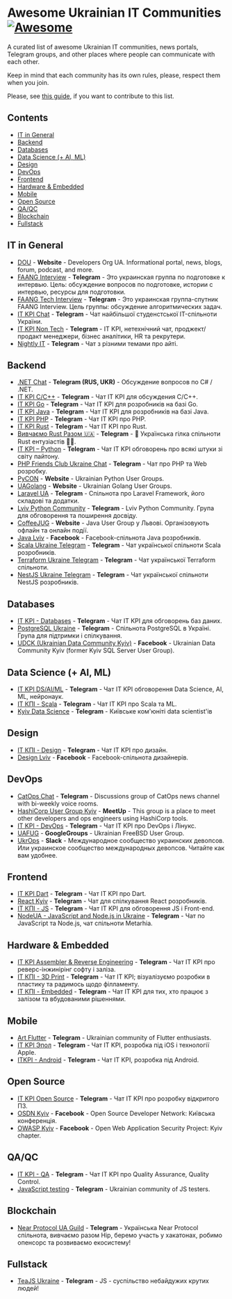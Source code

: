 # Awesome Ukrainian IT Communities [![Awesome](https://awesome.re/badge-flat2.svg)](https://awesome.re)

A curated list of awesome Ukrainian IT communities, news portals, Telegram groups, and other places where people can communicate with each other.

Keep in mind that each community has its own rules, please, respect them when you join.

Please, see [this guide](CONTRIBUTING.md), if you want to contribute to this list.

## Contents

- [IT in General](#it-in-general)
- [Backend](#backend)
- [Databases](#databases)
- [Data Science (+ AI, ML)](#data-science--ai-ml)
- [Design](#design)
- [DevOps](#devops)
- [Frontend](#frontend)
- [Hardware & Embedded](#hardware--embedded)
- [Mobile](#mobile)
- [Open Source](#open-source)
- [QA/QC](#qaqc)
- [Blockchain](#blockchain)
- [Fullstack](#fullstack)

## IT in General

- [DOU](https://dou.ua/) - **Website** - Developers Org UA. Informational portal, news, blogs, forum, podcast, and more.
- [FAANG Interview](https://t.me/FaangInterview) - **Telegram** - Это украинская группа по подготовке к интервью. Цель: обсуждение вопросов по подготовке, истории c интервью, ресурсы для подготовки.
- [FAANG Tech Interview](https://t.me/FaangTechInterview) - **Telegram** - Это украинская группа-спутник FAANG Interview. Цель группы: обсуждение алгоритмических задач.
- [IT KPI Chat](https://t.me/itkpi_flood) - **Telegram** - Чат найбільшої студенстської IT-спільноти України.
- [IT KPI Non Tech](https://t.me/itkpi_non_tech) - **Telegram** - IT KPI, нетехнічний чат, проджект/продакт менеджери, бізнес аналітики, HR та рекрутери.
- [Nightly IT](https://t.me/itcrowdua) - **Telegram** - Чат з різними темами про айті.

## Backend

- [.NET Chat](https://t.me/dotnet_chat) - **Telegram (RUS, UKR)** - Обсуждение вопросов по C# / .NET.
- [IT KPI C/C++](https://t.me/itkpi_cpp) - **Telegram** - Чат IT KPI для обсуждения С/С++.
- [IT KPI Go](https://t.me/itkpi_go) - **Telegram** - Чат IT KPI для розробників на базі Go.
- [IT KPI Java](https://t.me/itkpi_java) - **Telegram** - Чат IT KPI для розробників на базі Java.
- [IT KPI PHP](https://t.me/itkpi_php) - **Telegram** - Чат ІТ KPI про PHP.
- [IT KPI Rust](https://t.me/itkpi_rust) - **Telegram** - Чат ІТ KPI про Rust.
- [Вивчаємо Rust Разом 🇺🇦](https://t.me/rustlang_ua) - **Telegram** - 🦀 Українська гілка спільноти Rust ентузіастів 💙💛.
- [IT KPI – Python](https://t.me/itkpi_python) - **Telegram** - Чат IT KPI обговорень про всякі штуки зі світу пайтону.
- [PHP Friends Club Ukraine Chat](https://t.me/phpfriendsclub_chat) - **Telegram** - Чат про PHP та Web розробку.
- [PyCON](https://www.meetup.com/uapycon/) - **Website** - Ukrainian Python User Groups.
- [UAGolang](https://www.meetup.com/uagolang/) - **Website** - Ukrainian Golang User Groups.
- [Laravel UA](https://t.me/laravel_ua) - **Telegram** - Спільнота про Laravel Framework, його складові та додатки.
- [Lviv Python Community](https://t.me/lviv_python_community) - **Telegram** - Lviv Python Community. Група для обговорення та поширення досвіду.
- [CoffeeJUG](https://www.coffeejug.org/) - **Website** - Java User Group у Львові. Організовують офлайн та онлайн події.
- [Java Lviv](https://www.facebook.com/groups/jug.lviv/) - **Facebook** - Facebook-спільнота Java розробників.
- [Scala Ukraine Telegram](https://t.me/scala_ukraine) - **Telegram** - Чат української спільноти Scala розробників.
- [Terraform Ukraine Telegram](https://t.me/terraform_ukraine) - **Telegram** - Чат української Terraform спільноти.
- [NestJS Ukraine Telegram](https://t.me/nest_ukraine) - **Telegram** - Чат української спільноти NestJS розробників.

## Databases

- [IT KPI - Databases](https://t.me/itkpi_db) - **Telegram** - Чат IT KPI для обговорень баз даних.
- [PostgreSQL Ukraine](https://t.me/PostgresUkraine) - **Telegram** - Спільнота PostgreSQL в Україні. Група для підтримки і спілкування.
- [UDCK (Ukrainian Data Community Kyiv)](https://www.facebook.com/groups/kssug/) - **Facebook** - Ukrainian Data Community Kyiv (former Kyiv SQL Server User Group).

## Data Science (+ AI, ML)

- [IT KPI DS/AI/ML](https://t.me/itkpi_ds) - **Telegram** - Чат IT KPI обговорення Data Science, AI, ML, нейронаук.
- [ІТ КПІ - Scala](https://t.me/itkpi_scala) - **Telegram** - Чат ІТ KPI про Scala та ML.
- [Kyiv Data Science](https://t.me/kyivdatascience) - **Telegram** - Київське ком'юніті data scientist'ів

## Design

- [ІТ КПІ - Design](https://t.me/itkpi_design) - **Telegram** - Чат ІТ KPI про дизайн.
- [Design Lviv](https://www.facebook.com/groups/272786659415583) - **Facebook** - Facebook-спільнота дизайнерів.

## DevOps

- [CatOps Chat](https://t.me/catops_chat) - **Telegram** - Discussions group of CatOps news channel with bi-weekly voice rooms.
- [HashiCorp User Group Kyiv](https://www.meetup.com/Kyiv-HashiCorp-User-Group/) - **MeetUp** - This group is a place to meet other developers and ops engineers using HashiCorp tools.
- [IT KPI - DevOps](https://t.me/itkpi_devops) - **Telegram** - Чат ІТ KPI про DevOps і Лінукс.
- [UAFUG](https://groups.google.com/g/uafug) - **GoogleGroups** - Ukrainian FreeBSD User Group.
- [UkrOps](https://ukrops.club/) - **Slack** - Международное сообщество украинских девопсов. Или украинское сообщество международных девопсов. Читайте как вам удобнее.

## Frontend

- [IT KPI Dart](https://t.me/dart_itkpi) - **Telegram** - Чат ІТ KPI про Dart.
- [React Kyiv](https://t.me/reactkyiv) - **Telegram** - Чат для спілкування React розробників.
- [ІТ КПІ - JS](https://t.me/itkpi_js) - **Telegram** - Чат ІТ KPI для обговорення JS і Front-end.
- [NodeUA - JavaScript and Node.js in Ukraine](https://t.me/nodeua) - **Telegram** - Чат по JavaScript та Node.js, чат спільноти Metarhia.

## Hardware & Embedded

- [IT KPI Assembler & Reverse Engineering](https://t.me/itkpi_reveng) - **Telegram** - Чат ІТ KPI про реверс-інжинірінг софту і заліза.
- [IT КПІ - 3D Print](https://t.me/itkpi_3dprint) - **Telegram** - Чат ІТ KPI; візуалізуємо розробки в пластику та радимось щодо філламенту.
- [ІТ КПІ - Embedded](https://t.me/itkpi_embedded) - **Telegram** - Чат ІТ KPI для тих, хто працює з залізом та вбудованими рішеннями.

## Mobile

- [Art Flutter](https://t.me/artflutter) - **Telegram** - Ukrainian community of Flutter enthusiasts.
- [IT KPI Эпол](https://t.me/itkpi_ios) - **Telegram** - Чат ІТ KPI, розробка під іOS і технології Apple.
- [ITKPI - Android](https://t.me/itkpi_android) - **Telegram** - Чат ІТ KPI, розробка під Android.

## Open Source

- [IT KPI Open Source](https://t.me/itkpi_open_source) - **Telegram** - Чат ІТ KPI про розробку відкритого ПЗ.
- [OSDN Kyiv](https://www.facebook.com/osdn.kiev) - **Facebook** - Open Source Developer Network: Київська конференція.
- [OWASP Kyiv](https://www.facebook.com/owaspkyiv) - **Facebook** - Open Web Application Security Project: Kyiv chapter.

## QA/QC

- [IT KPI - QA](https://t.me/itkpi_qa) - **Telegram** - Чат ІТ KPI про Quality Assurance, Quality Control.
- [JavaScript testing](https://t.me/js_for_testing) - **Telegram** - Ukrainian community of JS testers.

## Blockchain

- [Near Protocol UA Guild](https://t.me/nearprotocolua) - **Telegram** - Українська Near Protocol спільнота, вивчаємо разом Нір, беремо участь у хакатонах, робимо опенсорс та розвиваємо екосистему!

## Fullstack

- [TeaJS Ukraine](https://t.me/teajsukraine) - **Telegram** - JS - суспільство небайдужих крутих людей!

